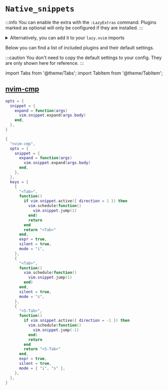 # `Native_snippets`

<!-- plugins:start -->

:::info
You can enable the extra with the `:LazyExtras` command.
Plugins marked as optional will only be configured if they are installed.
:::

<details>
<summary>Alternatively, you can add it to your <code>lazy.nvim</code> imports</summary>

```lua title="lua/config/lazy.lua" {4}
require("lazy").setup({
  spec = {
    { "LazyVim/LazyVim", import = "lazyvim.plugins" },
    { import = "lazyvim.plugins.extras.coding.native_snippets" },
    { import = "plugins" },
  },
})
```

</details>

Below you can find a list of included plugins and their default settings.

:::caution
You don't need to copy the default settings to your config.
They are only shown here for reference.
:::

import Tabs from '@theme/Tabs';
import TabItem from '@theme/TabItem';

## [nvim-cmp](https://github.com/hrsh7th/nvim-cmp)

<Tabs>

<TabItem value="opts" label="Options">

```lua
opts = {
  snippet = {
    expand = function(args)
      vim.snippet.expand(args.body)
    end,
  },
}
```

</TabItem>


<TabItem value="code" label="Full Spec">

```lua
{
  "nvim-cmp",
  opts = {
    snippet = {
      expand = function(args)
        vim.snippet.expand(args.body)
      end,
    },
  },
  keys = {
    {
      "<Tab>",
      function()
        if vim.snippet.active({ direction = 1 }) then
          vim.schedule(function()
            vim.snippet.jump(1)
          end)
          return
        end
        return "<Tab>"
      end,
      expr = true,
      silent = true,
      mode = "i",
    },
    {
      "<Tab>",
      function()
        vim.schedule(function()
          vim.snippet.jump(1)
        end)
      end,
      silent = true,
      mode = "s",
    },
    {
      "<S-Tab>",
      function()
        if vim.snippet.active({ direction = -1 }) then
          vim.schedule(function()
            vim.snippet.jump(-1)
          end)
          return
        end
        return "<S-Tab>"
      end,
      expr = true,
      silent = true,
      mode = { "i", "s" },
    },
  },
}
```

</TabItem>

</Tabs>

<!-- plugins:end -->
